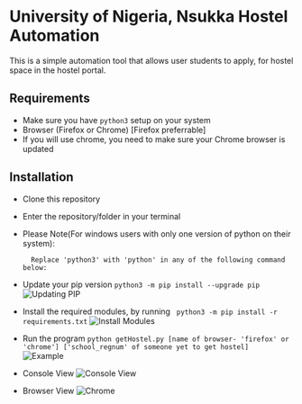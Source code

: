 # University of Nigeria, Nsukka Hostel Automation
This is a simple automation tool that allows user students to apply, for hostel space in the hostel portal.

## Requirements 
- Make sure you have ```python3``` setup on your system
- Browser (Firefox or Chrome) [Firefox preferrable]
- If you will use chrome, you need to make sure your Chrome browser is updated

## Installation 
- Clone this repository
- Enter the repository/folder in your terminal

- Please Note(For windows users with only one version of python on their system):

        Replace 'python3' with 'python' in any of the following command below:
- Update your pip version
```python3 -m pip install --upgrade pip```
![Updating PIP](examples/install-pip.png "Updating PIP")
- Install the required modules, by running
``` python3 -m pip install -r requirements.txt``` 
![Install Modules](examples/install-modules.png "Install required modules")
- Run the program
```python getHostel.py [name of browser- 'firefox' or 'chrome'] ['school_regnum' of someone yet to get hostel] ```
![Example](examples/example_.png "Example")
- Console View
![Console View](examples/console.png "Console")
- Browser View
![Chrome](examples/screen.png "Chrome")
